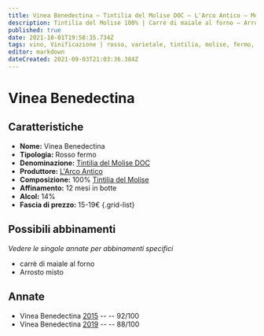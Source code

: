 ```yaml
---
title: Vinea Benedectina – Tintilia del Molise DOC – L'Arco Antico – Molise (IT) – 15-19€ – 3★-5★
description: Tintilia del Molise 100% | Carrè di maiale al forno – Arrosto misto
published: true
date: 2021-10-01T19:58:35.734Z
tags: vino, Vinificazione | rosso, varietale, tintilia, molise, fermo, Valutazioni | 5 stelle, carrè di maiale al forno, Prezzi | 15-19€, Alimento | Arrosto misto
editor: markdown
dateCreated: 2021-09-03T21:03:36.384Z
---
```


# Vinea Benedectina

## Caratteristiche
- **Nome:** Vinea Benedectina
- **Tipologia:** Rosso fermo
- **Denominazione:** [Tintilia del Molise DOC](/denominazioni/Italia/Molise/DOC/Tintilia-del-Molise) 
- **Produttore:** [L'Arco Antico](/produttori/Italia/Molise/L-Arco-Antico) 
- **Composizione:** 100% [Tintilia del Molise](/vitigni/Italia/bacca-nera/tintilia-del-molise)
- **Affinamento:** 12 mesi in botte
- **Alcol:** 14%
- **Fascia di prezzo:** 15-19€
{.grid-list}



## Possibili abbinamenti
*Vedere le singole annate per abbinamenti specifici*

- carrè di maiale al forno
- Arrosto misto

## Annate
- Vinea Benedectina [2015](/vini/Italia/Molise/L-Arco-Antico/Vinea-Benedectina/2015) -- <span class="star-5"></span> -- 92/100
- Vinea Benedectina [2019](/vini/Italia/Molise/L-Arco-Antico/Vinea-Benedectina/2019) -- <span class="star-3"></span> -- 88/100



